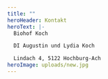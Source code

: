```yaml
---
title: ""
heroHeader: Kontakt
heroText: |-
  Biohof Koch

  DI Augustin und Lydia Koch

  Lindach 4, 5122 Hochburg-Ach
heroImage: uploads/new.jpg
---
```

